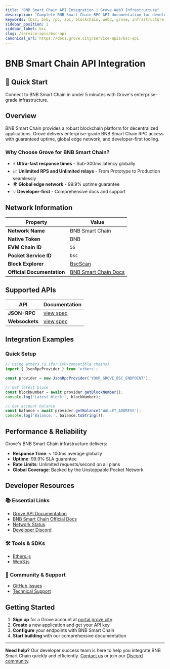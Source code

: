 ```yaml
---
title: "BNB Smart Chain API Integration | Grove Web3 Infrastructure"
description: "Complete BNB Smart Chain RPC API documentation for developers. Fast, reliable BNB Smart Chain blockchain access with Grove's enterprise infrastructure. Get started in minutes."
keywords: [bsc, bnb, rpc, api, blockchain, web3, grove, infrastructure, developers, integration]
sidebar_position: 1
sidebar_label: bsc
slug: /service-apis/bsc-api
canonical_url: https://docs.grove.city/service-apis/bsc-api
---
```


# BNB Smart Chain API Integration

<div style={{background: "linear-gradient(135deg, #f3ba2f 0%, #f0b90b 100%)", color: "white", padding: "1.5rem", borderRadius: "8px", margin: "1rem 0"}}>
  <h2 style={{color: "white", marginTop: 0}}>🚀 Quick Start</h2>
  <p style={{marginBottom: 0, fontSize: "1.1rem"}}>Connect to BNB Smart Chain in under 5 minutes with Grove's enterprise-grade infrastructure.</p>
</div>

## Overview

BNB Smart Chain provides a robust blockchain platform for decentralized applications. Grove delivers enterprise-grade BNB Smart Chain RPC access with guaranteed uptime, global edge network, and developer-first tooling.

### Why Choose Grove for BNB Smart Chain?

- ⚡ **Ultra-fast response times** - Sub-300ms latency globally
- 📈 **Unlimited RPS and Unlimited relays** - From Prototype to Production seamlessly
- 🌍 **Global edge network** - 99.9% uptime guarantee
- 💡 **Developer-first** - Comprehensive docs and support

## Network Information

| Property | Value |
|----------|-------|
| **Network Name** | BNB Smart Chain |
| **Native Token** | BNB |
| **EVM Chain ID** | `56` |
| **Pocket Service ID** | `bsc` |
| **Block Explorer** | [BscScan](https://bscscan.com) |
| **Official Documentation** | [BNB Smart Chain Docs](https://docs.bnbchain.org/) |

## Supported APIs

| API | Documentation |
| --- | ------------- |
| **JSON-RPC** | [view spec](../grove-api/api-definition/definition#json-rpc-supported-methods) |
| **Websockets** | [view spec](../grove-api/api-definition/definition#websockets) |

## Integration Examples

### Quick Setup

```javascript
// Using ethers.js (for EVM-compatible chains)
import { JsonRpcProvider } from 'ethers';

const provider = new JsonRpcProvider('YOUR_GROVE_BSC_ENDPOINT');

// Get latest block
const blockNumber = await provider.getBlockNumber();
console.log('Latest block:', blockNumber);

// Get account balance
const balance = await provider.getBalance('WALLET_ADDRESS');
console.log('Balance:', balance.toString());
```

## Performance & Reliability

Grove's BNB Smart Chain infrastructure delivers:

- **Response Time**: < 100ms average globally
- **Uptime**: 99.9% SLA guarantee  
- **Rate Limits**: Unlimited requests/second on all plans
- **Global Coverage**: Backed by the Unstoppable Pocket Network

## Developer Resources

### 📚 Essential Links
- [Grove API Documentation](../grove-api/overview/grove-api)
- [BNB Smart Chain Official Docs](https://docs.bnbchain.org/)
- [Network Status](https://status.grove.city)
- [Developer Discord](https://discord.gg/build-with-grove)

### 🛠️ Tools & SDKs
- [Ethers.js](https://docs.ethers.io/)
- [Web3.js](https://web3js.readthedocs.io/)

### 💬 Community & Support
- [GitHub Issues](https://github.com/buildwithgrove/path)  
- [Technical Support](https://discord.com/channels/824324475256438814/1150805396085293106)

## Getting Started

1. **Sign up** for a Grove account at [portal.grove.city](https://portal.grove.city)
2. **Create** a new application and get your API key
3. **Configure** your endpoints with BNB Smart Chain
4. **Start building** with our comprehensive documentation

---

<div style={{background: "#f8f9fa", padding: "1rem", borderLeft: "4px solid #007bff", margin: "1rem 0"}}>
  <strong>Need help?</strong> Our developer success team is here to help you integrate BNB Smart Chain quickly and efficiently. <a href="mailto:portal@grove.city">Contact us</a> or join our <a href="https://discord.gg/build-with-grove">Discord community</a>.
</div>
